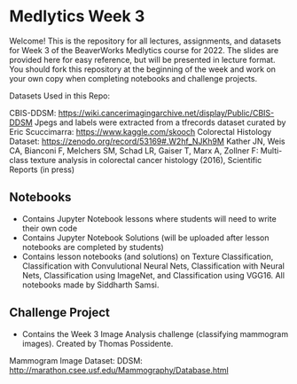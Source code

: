 # Medlytics Week 3
Welcome! This is the repository for all lectures, assignments, and datasets for Week 3 of the BeaverWorks Medlytics course for 2022. The slides are provided here for easy reference, but will be presented in lecture format. You should fork this repository at the beginning of the week and work on your own copy when completing notebooks and challenge projects.

Datasets Used in this Repo:

CBIS-DDSM: https://wiki.cancerimagingarchive.net/display/Public/CBIS-DDSM 
Jpegs and labels were extracted from a tfrecords dataset curated by Eric Scuccimarra: https://www.kaggle.com/skooch 
Colorectal Histology Dataset: https://zenodo.org/record/53169#.W2hf_NJKh9M 
Kather JN, Weis CA, Bianconi F, Melchers SM, Schad LR, Gaiser T, Marx A, Zollner F: Multi-class texture analysis in colorectal cancer histology (2016), Scientific Reports (in press)

## Notebooks
* Contains Jupyter Notebook lessons where students will need to write their own code
* Contains Jupyter Notebook Solutions (will be uploaded after lesson notebooks are completed by students)
* Contains lesson notebooks (and solutions) on Texture Classification, Classification with Convulutional Neural Nets, Classification with Neural Nets, Classification using ImageNet, and Classification using VGG16. All notebooks made by Siddharth Samsi.

## Challenge Project
* Contains the Week 3 Image Analysis challenge (classifying mammogram images). Created by Thomas Possidente.

Mammogram Image Dataset: DDSM: http://marathon.csee.usf.edu/Mammography/Database.html
